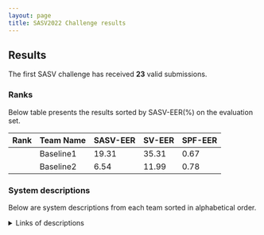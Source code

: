 ```yaml
---
layout: page
title: SASV2022 Challenge results
---
```


## Results
The first SASV challenge has received **23** valid submissions. 

### Ranks
Below table presents the results sorted by SASV-EER(%) on the evaluation set.

| Rank | Team Name | SASV-EER | SV-EER | SPF-EER|
--|--|--|--|--
| | Baseline1 | 19.31 | 35.31 | 0.67|
| | Baseline2 | 6.54 | 11.99 | 0.78|

### System descriptions
Below are system descriptions from each team sorted in alphabetical order. 

<details><summary>Links of descriptions</summary>
<div markdown="1">
- [Team A]({{ site.url }}/pdfs/2022_SASV_evaluation_plan_v0.1.pdf)

